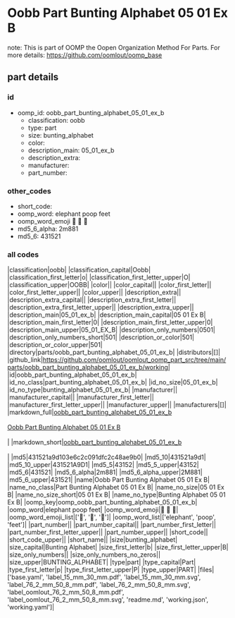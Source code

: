 # Oobb Part Bunting Alphabet 05 01 Ex B  

note: This is part of OOMP the Oopen Organization Method For Parts. For more details: https://github.com/oomlout/oomp_base

##  part details





### id
* oomp_id: oobb_part_bunting_alphabet_05_01_ex_b
  * classification: oobb
  * type: part
  * size: bunting_alphabet
  * color: 
  * description_main: 05_01_ex_b
  * description_extra: 
  * manufacturer: 
  * part_number: 

### other_codes
* short_code: 
* oomp_word: elephant poop feet
* oomp_word_emoji :elephant: :poop: :feet:
* md5_6_alpha: 2m881
* md5_6: 431521

### all codes 
|classification|oobb|
|classification_capital|Oobb|
|classification_first_letter|o|
|classification_first_letter_upper|O|
|classification_upper|OOBB|
|color||
|color_capital||
|color_first_letter||
|color_first_letter_upper||
|color_upper||
|description_extra||
|description_extra_capital||
|description_extra_first_letter||
|description_extra_first_letter_upper||
|description_extra_upper||
|description_main|05_01_ex_b|
|description_main_capital|05 01 Ex B|
|description_main_first_letter|0|
|description_main_first_letter_upper|0|
|description_main_upper|05_01_EX_B|
|description_only_numbers|0501|
|description_only_numbers_short|501|
|description_or_color|501|
|description_or_color_upper|501|
|directory|parts/oobb_part_bunting_alphabet_05_01_ex_b|
|distributors|[]|
|github_link|https://github.com/oomlout/oomlout_oomp_part_src/tree/main/parts/oobb_part_bunting_alphabet_05_01_ex_b/working|
|id|oobb_part_bunting_alphabet_05_01_ex_b|
|id_no_class|part_bunting_alphabet_05_01_ex_b|
|id_no_size|05_01_ex_b|
|id_no_type|bunting_alphabet_05_01_ex_b|
|manufacturer||
|manufacturer_capital||
|manufacturer_first_letter||
|manufacturer_first_letter_upper||
|manufacturer_upper||
|manufacturers|[]|
|markdown_full|[oobb_part_bunting_alphabet_05_01_ex_b](https://github.com/oomlout/oomlout_oomp_part_src/tree/main/parts/oobb_part_bunting_alphabet_05_01_ex_b/working)<br>[](https://github.com/oomlout/oomlout_oomp_part_src/tree/main/parts/oobb_part_bunting_alphabet_05_01_ex_b/working)<br>[Oobb Part Bunting Alphabet 05 01 Ex B](https://github.com/oomlout/oomlout_oomp_part_src/tree/main/parts/oobb_part_bunting_alphabet_05_01_ex_b/working)<br><br>|
|markdown_short|[oobb_part_bunting_alphabet_05_01_ex_b](https://github.com/oomlout/oomlout_oomp_part_src/tree/main/parts/oobb_part_bunting_alphabet_05_01_ex_b/working)<br><br>|
|md5|431521a9d103e6c2c091dfc2c48ae9b0|
|md5_10|431521a9d1|
|md5_10_upper|431521A9D1|
|md5_5|43152|
|md5_5_upper|43152|
|md5_6|431521|
|md5_6_alpha|2m881|
|md5_6_alpha_upper|2M881|
|md5_6_upper|431521|
|name|Oobb Part Bunting Alphabet 05 01 Ex B|
|name_no_class|Part Bunting Alphabet 05 01 Ex B|
|name_no_size|05 01 Ex B|
|name_no_size_short|05 01 Ex B|
|name_no_type|Bunting Alphabet 05 01 Ex B|
|oomp_key|oomp_oobb_part_bunting_alphabet_05_01_ex_b|
|oomp_word|elephant poop feet|
|oomp_word_emoji|:elephant: :poop: :feet:|
|oomp_word_emoji_list|[':elephant:', ':poop:', ':feet:']|
|oomp_word_list|['elephant', 'poop', 'feet']|
|part_number||
|part_number_capital||
|part_number_first_letter||
|part_number_first_letter_upper||
|part_number_upper||
|short_code||
|short_code_upper||
|short_name||
|size|bunting_alphabet|
|size_capital|Bunting Alphabet|
|size_first_letter|b|
|size_first_letter_upper|B|
|size_only_numbers||
|size_only_numbers_no_zeros||
|size_upper|BUNTING_ALPHABET|
|type|part|
|type_capital|Part|
|type_first_letter|p|
|type_first_letter_upper|P|
|type_upper|PART|
|files|['base.yaml', 'label_15_mm_30_mm.pdf', 'label_15_mm_30_mm.svg', 'label_76_2_mm_50_8_mm.pdf', 'label_76_2_mm_50_8_mm.svg', 'label_oomlout_76_2_mm_50_8_mm.pdf', 'label_oomlout_76_2_mm_50_8_mm.svg', 'readme.md', 'working.json', 'working.yaml']|
